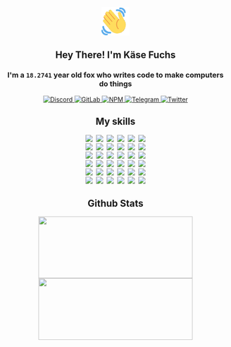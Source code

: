 <div><p align=center><img src=./resources/images/wave.gif width=64px height=64px></p><h2 align=center>Hey There! I'm Käse Fuchs</h2><h3 align=center>I'm a <code>18.2741</code> year old fox who writes code to make computers do things</h3><p align=center><a href=https://discord.com/users/507526681125322772><img alt=Discord src="https://img.shields.io/badge/Discord-5865F2?logo=discord&logoColor=white&style=flat-square#9d9102728c02099f96b25133ceb6562e"> </a><a href=https://gitlab.com/kasefuchs><img alt=GitLab src="https://img.shields.io/badge/GitLab-330F63?logo=gitlab&logoColor=white&style=flat-square#9d9102728c02099f96b25133ceb6562e"> </a><a href=https://npmjs.com/~kasefuchs><img alt=NPM src="https://img.shields.io/badge/NPM-CB3837?logo=npm&logoColor=white&style=flat-square#9d9102728c02099f96b25133ceb6562e"> </a><a href=https://t.me/kasefuchs><img alt=Telegram src="https://img.shields.io/badge/Telegram-2CA5E0?logo=telegram&logoColor=white&style=flat-square#9d9102728c02099f96b25133ceb6562e"> </a><a href=https://twitter.com/kasefuchs><img alt=Twitter src="https://img.shields.io/badge/Twitter-1DA1F2?logo=twitter&logoColor=white&style=flat-square#9d9102728c02099f96b25133ceb6562e"></a></p><h2 align=center>My skills</h2><p align=center><a href=https://aws.amazon.com/ ><picture><source srcset="https://skillicons.dev/icons?i=aws&theme=dark#9d9102728c02099f96b25133ceb6562e" media="(prefers-color-scheme: dark)"><source srcset="https://skillicons.dev/icons?i=aws&theme=light#9d9102728c02099f96b25133ceb6562e" media="(prefers-color-scheme: light), (prefers-color-scheme: no-preference)"><img src="https://skillicons.dev/icons?i=aws&theme=light#9d9102728c02099f96b25133ceb6562e"></picture></a>&nbsp;&nbsp;<a href=https://en.wikipedia.org/wiki/Bash_(Unix_shell)><picture><source srcset="https://skillicons.dev/icons?i=bash&theme=dark#9d9102728c02099f96b25133ceb6562e" media="(prefers-color-scheme: dark)"><source srcset="https://skillicons.dev/icons?i=bash&theme=light#9d9102728c02099f96b25133ceb6562e" media="(prefers-color-scheme: light), (prefers-color-scheme: no-preference)"><img src="https://skillicons.dev/icons?i=bash&theme=light#9d9102728c02099f96b25133ceb6562e"></picture></a>&nbsp;&nbsp;<a href=https://discord.com/developers/docs><picture><source srcset="https://skillicons.dev/icons?i=bots&theme=dark#9d9102728c02099f96b25133ceb6562e" media="(prefers-color-scheme: dark)"><source srcset="https://skillicons.dev/icons?i=bots&theme=light#9d9102728c02099f96b25133ceb6562e" media="(prefers-color-scheme: light), (prefers-color-scheme: no-preference)"><img src="https://skillicons.dev/icons?i=bots&theme=light#9d9102728c02099f96b25133ceb6562e"></picture></a>&nbsp;&nbsp;<a href=https://www.cloudflare.com/ ><picture><source srcset="https://skillicons.dev/icons?i=cloudflare&theme=dark#9d9102728c02099f96b25133ceb6562e" media="(prefers-color-scheme: dark)"><source srcset="https://skillicons.dev/icons?i=cloudflare&theme=light#9d9102728c02099f96b25133ceb6562e" media="(prefers-color-scheme: light), (prefers-color-scheme: no-preference)"><img src="https://skillicons.dev/icons?i=cloudflare&theme=light#9d9102728c02099f96b25133ceb6562e"></picture></a>&nbsp;&nbsp;<a href=https://en.wikipedia.org/wiki/CSS><picture><source srcset="https://skillicons.dev/icons?i=css&theme=dark#9d9102728c02099f96b25133ceb6562e" media="(prefers-color-scheme: dark)"><source srcset="https://skillicons.dev/icons?i=css&theme=light#9d9102728c02099f96b25133ceb6562e" media="(prefers-color-scheme: light), (prefers-color-scheme: no-preference)"><img src="https://skillicons.dev/icons?i=css&theme=light#9d9102728c02099f96b25133ceb6562e"></picture></a>&nbsp;&nbsp;<a href=https://www.docker.com/ ><picture><source srcset="https://skillicons.dev/icons?i=docker&theme=dark#9d9102728c02099f96b25133ceb6562e" media="(prefers-color-scheme: dark)"><source srcset="https://skillicons.dev/icons?i=docker&theme=light#9d9102728c02099f96b25133ceb6562e" media="(prefers-color-scheme: light), (prefers-color-scheme: no-preference)"><img src="https://skillicons.dev/icons?i=docker&theme=light#9d9102728c02099f96b25133ceb6562e"></picture></a><br><a href=https://www.electronjs.org/ ><picture><source srcset="https://skillicons.dev/icons?i=electron&theme=dark#9d9102728c02099f96b25133ceb6562e" media="(prefers-color-scheme: dark)"><source srcset="https://skillicons.dev/icons?i=electron&theme=light#9d9102728c02099f96b25133ceb6562e" media="(prefers-color-scheme: light), (prefers-color-scheme: no-preference)"><img src="https://skillicons.dev/icons?i=electron&theme=light#9d9102728c02099f96b25133ceb6562e"></picture></a>&nbsp;&nbsp;<a href=https://expressjs.com/ ><picture><source srcset="https://skillicons.dev/icons?i=express&theme=dark#9d9102728c02099f96b25133ceb6562e" media="(prefers-color-scheme: dark)"><source srcset="https://skillicons.dev/icons?i=express&theme=light#9d9102728c02099f96b25133ceb6562e" media="(prefers-color-scheme: light), (prefers-color-scheme: no-preference)"><img src="https://skillicons.dev/icons?i=express&theme=light#9d9102728c02099f96b25133ceb6562e"></picture></a>&nbsp;&nbsp;<a href=https://www.figma.com/ ><picture><source srcset="https://skillicons.dev/icons?i=figma&theme=dark#9d9102728c02099f96b25133ceb6562e" media="(prefers-color-scheme: dark)"><source srcset="https://skillicons.dev/icons?i=figma&theme=light#9d9102728c02099f96b25133ceb6562e" media="(prefers-color-scheme: light), (prefers-color-scheme: no-preference)"><img src="https://skillicons.dev/icons?i=figma&theme=light#9d9102728c02099f96b25133ceb6562e"></picture></a>&nbsp;&nbsp;<a href=https://firebase.google.com/ ><picture><source srcset="https://skillicons.dev/icons?i=firebase&theme=dark#9d9102728c02099f96b25133ceb6562e" media="(prefers-color-scheme: dark)"><source srcset="https://skillicons.dev/icons?i=firebase&theme=light#9d9102728c02099f96b25133ceb6562e" media="(prefers-color-scheme: light), (prefers-color-scheme: no-preference)"><img src="https://skillicons.dev/icons?i=firebase&theme=light#9d9102728c02099f96b25133ceb6562e"></picture></a>&nbsp;&nbsp;<a href=https://flask.palletsprojects.com/ ><picture><source srcset="https://skillicons.dev/icons?i=flask&theme=dark#9d9102728c02099f96b25133ceb6562e" media="(prefers-color-scheme: dark)"><source srcset="https://skillicons.dev/icons?i=flask&theme=light#9d9102728c02099f96b25133ceb6562e" media="(prefers-color-scheme: light), (prefers-color-scheme: no-preference)"><img src="https://skillicons.dev/icons?i=flask&theme=light#9d9102728c02099f96b25133ceb6562e"></picture></a>&nbsp;&nbsp;<a href=https://cloud.google.com/ ><picture><source srcset="https://skillicons.dev/icons?i=gcp&theme=dark#9d9102728c02099f96b25133ceb6562e" media="(prefers-color-scheme: dark)"><source srcset="https://skillicons.dev/icons?i=gcp&theme=light#9d9102728c02099f96b25133ceb6562e" media="(prefers-color-scheme: light), (prefers-color-scheme: no-preference)"><img src="https://skillicons.dev/icons?i=gcp&theme=light#9d9102728c02099f96b25133ceb6562e"></picture></a><br><a href=https://git-scm.com/ ><picture><source srcset="https://skillicons.dev/icons?i=git&theme=dark#9d9102728c02099f96b25133ceb6562e" media="(prefers-color-scheme: dark)"><source srcset="https://skillicons.dev/icons?i=git&theme=light#9d9102728c02099f96b25133ceb6562e" media="(prefers-color-scheme: light), (prefers-color-scheme: no-preference)"><img src="https://skillicons.dev/icons?i=git&theme=light#9d9102728c02099f96b25133ceb6562e"></picture></a>&nbsp;&nbsp;<a href=https://github.com/ ><picture><source srcset="https://skillicons.dev/icons?i=github&theme=dark#9d9102728c02099f96b25133ceb6562e" media="(prefers-color-scheme: dark)"><source srcset="https://skillicons.dev/icons?i=github&theme=light#9d9102728c02099f96b25133ceb6562e" media="(prefers-color-scheme: light), (prefers-color-scheme: no-preference)"><img src="https://skillicons.dev/icons?i=github&theme=light#9d9102728c02099f96b25133ceb6562e"></picture></a>&nbsp;&nbsp;<a href=https://gitlab.com/ ><picture><source srcset="https://skillicons.dev/icons?i=gitlab&theme=dark#9d9102728c02099f96b25133ceb6562e" media="(prefers-color-scheme: dark)"><source srcset="https://skillicons.dev/icons?i=gitlab&theme=light#9d9102728c02099f96b25133ceb6562e" media="(prefers-color-scheme: light), (prefers-color-scheme: no-preference)"><img src="https://skillicons.dev/icons?i=gitlab&theme=light#9d9102728c02099f96b25133ceb6562e"></picture></a>&nbsp;&nbsp;<a href=https://www.heroku.com/ ><picture><source srcset="https://skillicons.dev/icons?i=heroku&theme=dark#9d9102728c02099f96b25133ceb6562e" media="(prefers-color-scheme: dark)"><source srcset="https://skillicons.dev/icons?i=heroku&theme=light#9d9102728c02099f96b25133ceb6562e" media="(prefers-color-scheme: light), (prefers-color-scheme: no-preference)"><img src="https://skillicons.dev/icons?i=heroku&theme=light#9d9102728c02099f96b25133ceb6562e"></picture></a>&nbsp;&nbsp;<a href=https://en.wikipedia.org/wiki/HTML><picture><source srcset="https://skillicons.dev/icons?i=html&theme=dark#9d9102728c02099f96b25133ceb6562e" media="(prefers-color-scheme: dark)"><source srcset="https://skillicons.dev/icons?i=html&theme=light#9d9102728c02099f96b25133ceb6562e" media="(prefers-color-scheme: light), (prefers-color-scheme: no-preference)"><img src="https://skillicons.dev/icons?i=html&theme=light#9d9102728c02099f96b25133ceb6562e"></picture></a>&nbsp;&nbsp;<a href=https://en.wikipedia.org/wiki/JavaScript><picture><source srcset="https://skillicons.dev/icons?i=js&theme=dark#9d9102728c02099f96b25133ceb6562e" media="(prefers-color-scheme: dark)"><source srcset="https://skillicons.dev/icons?i=js&theme=light#9d9102728c02099f96b25133ceb6562e" media="(prefers-color-scheme: light), (prefers-color-scheme: no-preference)"><img src="https://skillicons.dev/icons?i=js&theme=light#9d9102728c02099f96b25133ceb6562e"></picture></a><br><a href=https://en.wikipedia.org/wiki/Linux><picture><source srcset="https://skillicons.dev/icons?i=linux&theme=dark#9d9102728c02099f96b25133ceb6562e" media="(prefers-color-scheme: dark)"><source srcset="https://skillicons.dev/icons?i=linux&theme=light#9d9102728c02099f96b25133ceb6562e" media="(prefers-color-scheme: light), (prefers-color-scheme: no-preference)"><img src="https://skillicons.dev/icons?i=linux&theme=light#9d9102728c02099f96b25133ceb6562e"></picture></a>&nbsp;&nbsp;<a href=https://mui.com/ ><picture><source srcset="https://skillicons.dev/icons?i=materialui&theme=dark#9d9102728c02099f96b25133ceb6562e" media="(prefers-color-scheme: dark)"><source srcset="https://skillicons.dev/icons?i=materialui&theme=light#9d9102728c02099f96b25133ceb6562e" media="(prefers-color-scheme: light), (prefers-color-scheme: no-preference)"><img src="https://skillicons.dev/icons?i=materialui&theme=light#9d9102728c02099f96b25133ceb6562e"></picture></a>&nbsp;&nbsp;<a href=https://en.wikipedia.org/wiki/Markdown><picture><source srcset="https://skillicons.dev/icons?i=md&theme=dark#9d9102728c02099f96b25133ceb6562e" media="(prefers-color-scheme: dark)"><source srcset="https://skillicons.dev/icons?i=md&theme=light#9d9102728c02099f96b25133ceb6562e" media="(prefers-color-scheme: light), (prefers-color-scheme: no-preference)"><img src="https://skillicons.dev/icons?i=md&theme=light#9d9102728c02099f96b25133ceb6562e"></picture></a>&nbsp;&nbsp;<a href=https://www.mongodb.com/ ><picture><source srcset="https://skillicons.dev/icons?i=mongodb&theme=dark#9d9102728c02099f96b25133ceb6562e" media="(prefers-color-scheme: dark)"><source srcset="https://skillicons.dev/icons?i=mongodb&theme=light#9d9102728c02099f96b25133ceb6562e" media="(prefers-color-scheme: light), (prefers-color-scheme: no-preference)"><img src="https://skillicons.dev/icons?i=mongodb&theme=light#9d9102728c02099f96b25133ceb6562e"></picture></a>&nbsp;&nbsp;<a href=https://www.mysql.com/ ><picture><source srcset="https://skillicons.dev/icons?i=mysql&theme=dark#9d9102728c02099f96b25133ceb6562e" media="(prefers-color-scheme: dark)"><source srcset="https://skillicons.dev/icons?i=mysql&theme=light#9d9102728c02099f96b25133ceb6562e" media="(prefers-color-scheme: light), (prefers-color-scheme: no-preference)"><img src="https://skillicons.dev/icons?i=mysql&theme=light#9d9102728c02099f96b25133ceb6562e"></picture></a>&nbsp;&nbsp;<a href=https://nextjs.org/ ><picture><source srcset="https://skillicons.dev/icons?i=nextjs&theme=dark#9d9102728c02099f96b25133ceb6562e" media="(prefers-color-scheme: dark)"><source srcset="https://skillicons.dev/icons?i=nextjs&theme=light#9d9102728c02099f96b25133ceb6562e" media="(prefers-color-scheme: light), (prefers-color-scheme: no-preference)"><img src="https://skillicons.dev/icons?i=nextjs&theme=light#9d9102728c02099f96b25133ceb6562e"></picture></a><br><a href=https://nodejs.org/en/ ><picture><source srcset="https://skillicons.dev/icons?i=nodejs&theme=dark#9d9102728c02099f96b25133ceb6562e" media="(prefers-color-scheme: dark)"><source srcset="https://skillicons.dev/icons?i=nodejs&theme=light#9d9102728c02099f96b25133ceb6562e" media="(prefers-color-scheme: light), (prefers-color-scheme: no-preference)"><img src="https://skillicons.dev/icons?i=nodejs&theme=light#9d9102728c02099f96b25133ceb6562e"></picture></a>&nbsp;&nbsp;<a href=https://www.postgresql.org/ ><picture><source srcset="https://skillicons.dev/icons?i=postgres&theme=dark#9d9102728c02099f96b25133ceb6562e" media="(prefers-color-scheme: dark)"><source srcset="https://skillicons.dev/icons?i=postgres&theme=light#9d9102728c02099f96b25133ceb6562e" media="(prefers-color-scheme: light), (prefers-color-scheme: no-preference)"><img src="https://skillicons.dev/icons?i=postgres&theme=light#9d9102728c02099f96b25133ceb6562e"></picture></a>&nbsp;&nbsp;<a href=https://learn.microsoft.com/en-us/powershell/ ><picture><source srcset="https://skillicons.dev/icons?i=powershell&theme=dark#9d9102728c02099f96b25133ceb6562e" media="(prefers-color-scheme: dark)"><source srcset="https://skillicons.dev/icons?i=powershell&theme=light#9d9102728c02099f96b25133ceb6562e" media="(prefers-color-scheme: light), (prefers-color-scheme: no-preference)"><img src="https://skillicons.dev/icons?i=powershell&theme=light#9d9102728c02099f96b25133ceb6562e"></picture></a>&nbsp;&nbsp;<a href=https://www.python.org/ ><picture><source srcset="https://skillicons.dev/icons?i=py&theme=dark#9d9102728c02099f96b25133ceb6562e" media="(prefers-color-scheme: dark)"><source srcset="https://skillicons.dev/icons?i=py&theme=light#9d9102728c02099f96b25133ceb6562e" media="(prefers-color-scheme: light), (prefers-color-scheme: no-preference)"><img src="https://skillicons.dev/icons?i=py&theme=light#9d9102728c02099f96b25133ceb6562e"></picture></a>&nbsp;&nbsp;<a href=https://www.raspberrypi.org/ ><picture><source srcset="https://skillicons.dev/icons?i=raspberrypi&theme=dark#9d9102728c02099f96b25133ceb6562e" media="(prefers-color-scheme: dark)"><source srcset="https://skillicons.dev/icons?i=raspberrypi&theme=light#9d9102728c02099f96b25133ceb6562e" media="(prefers-color-scheme: light), (prefers-color-scheme: no-preference)"><img src="https://skillicons.dev/icons?i=raspberrypi&theme=light#9d9102728c02099f96b25133ceb6562e"></picture></a>&nbsp;&nbsp;<a href=https://reactjs.org/ ><picture><source srcset="https://skillicons.dev/icons?i=react&theme=dark#9d9102728c02099f96b25133ceb6562e" media="(prefers-color-scheme: dark)"><source srcset="https://skillicons.dev/icons?i=react&theme=light#9d9102728c02099f96b25133ceb6562e" media="(prefers-color-scheme: light), (prefers-color-scheme: no-preference)"><img src="https://skillicons.dev/icons?i=react&theme=light#9d9102728c02099f96b25133ceb6562e"></picture></a><br><a href=https://redux.js.org/ ><picture><source srcset="https://skillicons.dev/icons?i=redux&theme=dark#9d9102728c02099f96b25133ceb6562e" media="(prefers-color-scheme: dark)"><source srcset="https://skillicons.dev/icons?i=redux&theme=light#9d9102728c02099f96b25133ceb6562e" media="(prefers-color-scheme: light), (prefers-color-scheme: no-preference)"><img src="https://skillicons.dev/icons?i=redux&theme=light#9d9102728c02099f96b25133ceb6562e"></picture></a>&nbsp;&nbsp;<a href=https://en.wikipedia.org/wiki/Regular_expression><picture><source srcset="https://skillicons.dev/icons?i=regex&theme=dark#9d9102728c02099f96b25133ceb6562e" media="(prefers-color-scheme: dark)"><source srcset="https://skillicons.dev/icons?i=regex&theme=light#9d9102728c02099f96b25133ceb6562e" media="(prefers-color-scheme: light), (prefers-color-scheme: no-preference)"><img src="https://skillicons.dev/icons?i=regex&theme=light#9d9102728c02099f96b25133ceb6562e"></picture></a>&nbsp;&nbsp;<a href=https://en.wikipedia.org/wiki/Sass_(stylesheet_language)><picture><source srcset="https://skillicons.dev/icons?i=sass&theme=dark#9d9102728c02099f96b25133ceb6562e" media="(prefers-color-scheme: dark)"><source srcset="https://skillicons.dev/icons?i=sass&theme=light#9d9102728c02099f96b25133ceb6562e" media="(prefers-color-scheme: light), (prefers-color-scheme: no-preference)"><img src="https://skillicons.dev/icons?i=sass&theme=light#9d9102728c02099f96b25133ceb6562e"></picture></a>&nbsp;&nbsp;<a href=https://www.typescriptlang.org/ ><picture><source srcset="https://skillicons.dev/icons?i=ts&theme=dark#9d9102728c02099f96b25133ceb6562e" media="(prefers-color-scheme: dark)"><source srcset="https://skillicons.dev/icons?i=ts&theme=light#9d9102728c02099f96b25133ceb6562e" media="(prefers-color-scheme: light), (prefers-color-scheme: no-preference)"><img src="https://skillicons.dev/icons?i=ts&theme=light#9d9102728c02099f96b25133ceb6562e"></picture></a>&nbsp;&nbsp;<a href=https://unity.com/ ><picture><source srcset="https://skillicons.dev/icons?i=unity&theme=dark#9d9102728c02099f96b25133ceb6562e" media="(prefers-color-scheme: dark)"><source srcset="https://skillicons.dev/icons?i=unity&theme=light#9d9102728c02099f96b25133ceb6562e" media="(prefers-color-scheme: light), (prefers-color-scheme: no-preference)"><img src="https://skillicons.dev/icons?i=unity&theme=light#9d9102728c02099f96b25133ceb6562e"></picture></a>&nbsp;&nbsp;<a href=https://workers.cloudflare.com/ ><picture><source srcset="https://skillicons.dev/icons?i=workers&theme=dark#9d9102728c02099f96b25133ceb6562e" media="(prefers-color-scheme: dark)"><source srcset="https://skillicons.dev/icons?i=workers&theme=light#9d9102728c02099f96b25133ceb6562e" media="(prefers-color-scheme: light), (prefers-color-scheme: no-preference)"><img src="https://skillicons.dev/icons?i=workers&theme=light#9d9102728c02099f96b25133ceb6562e"></picture></a><br></p><h2 align=center>Github Stats</h2><p align=center><picture><source srcset="https://github-readme-stats-kasefuchs.vercel.app/api/?count_private=true&hide_border=true&hide_rank=true&line_height=20&hide_title=true&username=Kasefuchs&theme=dark#9d9102728c02099f96b25133ceb6562e" media="(prefers-color-scheme: dark)"><source srcset="https://github-readme-stats-kasefuchs.vercel.app/api/?count_private=true&hide_border=true&hide_rank=true&line_height=20&hide_title=true&username=Kasefuchs&theme=light#9d9102728c02099f96b25133ceb6562e" media="(prefers-color-scheme: light), (prefers-color-scheme: no-preference)"><img align=middle width=350 height=140 src="https://github-readme-stats-kasefuchs.vercel.app/api/?count_private=true&hide_border=true&hide_rank=true&line_height=20&hide_title=true&username=Kasefuchs&theme=light#9d9102728c02099f96b25133ceb6562e"></picture><picture><source srcset="https://github-readme-stats-kasefuchs.vercel.app/api/top-langs/?count_private=true&hide_border=true&layout=compact&username=Kasefuchs&theme=dark#9d9102728c02099f96b25133ceb6562e" media="(prefers-color-scheme: dark)"><source srcset="https://github-readme-stats-kasefuchs.vercel.app/api/top-langs/?count_private=true&hide_border=true&layout=compact&username=Kasefuchs&theme=light#9d9102728c02099f96b25133ceb6562e" media="(prefers-color-scheme: light), (prefers-color-scheme: no-preference)"><img align=middle width=350 height=140 src="https://github-readme-stats-kasefuchs.vercel.app/api/top-langs/?count_private=true&hide_border=true&layout=compact&username=Kasefuchs&theme=light#9d9102728c02099f96b25133ceb6562e"></picture></p><img src="https://hit.yhype.me/github/profile?user_id=64592097#9d9102728c02099f96b25133ceb6562e" alt=""></div>